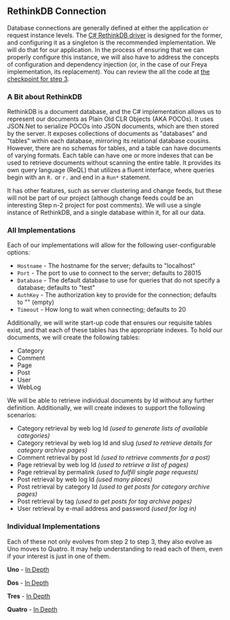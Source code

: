 ## RethinkDB Connection

Database connections are generally defined at either the application or request instance levels.  The
[C# RethinkDB driver](https://github.com/bchavez/RethinkDb.Driver) is designed for the former, and configuring it as a
singleton is the recommended implementation.  We will do that for our application.  In the process of ensuring that we
can properly configure this instance, we will also have to address the concepts of configuration and dependency
injection (or, in the case of our Freya implementation, its replacement).  You can review the all the code at
[the checkpoint for step 3](https://github.com/danieljsummers/FromObjectsToFunctions/tree/step-3-core2).

### A Bit about RethinkDB

RethinkDB is a document database, and the C# implementation allows us to represent our documents as Plain Old CLR
Objects (AKA POCOs).  It uses JSON.Net to serialize POCOs into JSON documents, which are then stored by the server.
It exposes collections of documents as "databases" and "tables" within each database, mirroring its relational database
cousins.  However, there are no schemas for tables, and a table can have documents of varying formats.  Each table can
have one or more indexes that can be used to retrieve documents without scanning the entire table.  It provides its own
query language (ReQL) that utilizes a fluent interface, where queries begin with an `R.` or `r.` and end in a `Run*`
statement.

It has other features, such as server clustering and change feeds, but these will not be part of our project (although
change feeds could be an interesting Step n-2 project for post comments).  We will use a single instance of RethinkDB,
and a single database within it, for all our data.

### All Implementations

Each of our implementations will allow for the following user-configurable options:

- `Hostname` - The hostname for the server; defaults to "localhost"
- `Port` - The port to use to connect to the server; defaults to 28015
- `Database` - The default database to use for queries that do not specify a database; defaults to "test"
- `AuthKey` - The authorization key to provide for the connection; defaults to "" (empty)
- `Timeout` - How long to wait when connecting; defaults to 20

Additionally, we will write start-up code that ensures our requisite tables exist, and that each of these tables has
the appropriate indexes.  To hold our documents, we will create the following tables:

- Category
- Comment
- Page
- Post
- User
- WebLog

We will be able to retrieve individual documents by Id without any further definition.  Additionally, we will create
indexes to support the following scenarios:

- Category retrieval by web log Id _(used to generate lists of available categories)_
- Category retrieval by web log Id and slug _(used to retrieve details for category archive pages)_
- Comment retrieval by post Id _(used to retrieve comments for a post)_
- Page retrieval by web log Id _(used to retrieve a list of pages)_
- Page retrieval by permalink _(used to fulfill single page requests)_
- Post retrieval by web log Id _(used many places)_
- Post retrieval by category Id _(used to get posts for category archive pages)_
- Post retrieval by tag _(used to get posts for tag archive pages)_
- User retrieval by e-mail address and password _(used for log in)_

### Individual Implementations

Each of these not only evolves from step 2 to step 3, they also evolve as Uno moves to Quatro.  It may help
understanding to read each of them, even if your interest is just in one of them.

**Uno** - [In Depth](uno.html)

**Dos** - [In Depth](dos.html)

**Tres** - [In Depth](tres.html)

**Quatro** - [In Depth](quatro.html)